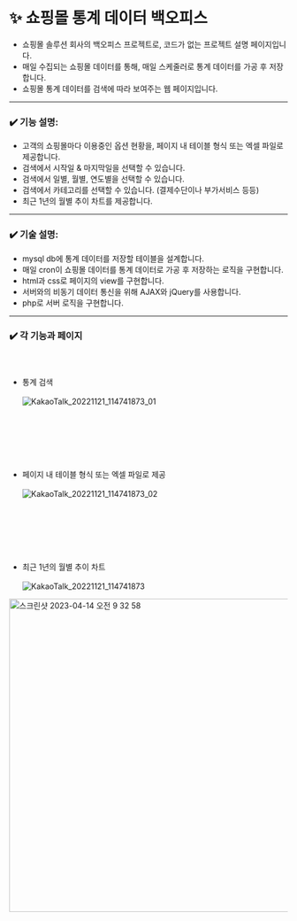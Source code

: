 # ✨ 쇼핑몰 통계 데이터 백오피스

- 쇼핑몰 솔루션 회사의 백오피스 프로젝트로, 코드가 없는 프로젝트 설명 페이지입니다.
- 매일 수집되는 쇼핑몰 데이터를 통해, 매일 스케줄러로 통계 데이터를 가공 후 저장합니다.
- 쇼핑몰 통계 데이터를 검색에 따라 보여주는 웹 페이지입니다.
---------------------------------
### ✔️ 기능 설명:
- 고객의 쇼핑몰마다 이용중인 옵션 현황을, 페이지 내 테이블 형식 또는 엑셀 파일로 제공합니다.
- 검색에서 시작일 & 마지막일을 선택할 수 있습니다.
- 검색에서 일별, 월별, 연도별을 선택할 수 있습니다. 
- 검색에서 카테고리를 선택할 수 있습니다. (결제수단이나 부가서비스 등등)
- 최근 1년의 월별 추이 차트를 제공합니다.
---------------------------------
### ✔️ 기술 설명:
- mysql db에 통계 데이터를 저장할 테이블을 설계합니다.
- 매일 cron이 쇼핑몰 데이터를 통계 데이터로 가공 후 저장하는 로직을 구현합니다.
- html과 css로 페이지의 view를 구현합니다.
- 서버와의 비동기 데이터 통신을 위해 AJAX와 jQuery를 사용합니다.
- php로 서버 로직을 구현합니다.
---------------------------------
### ✔️ 각 기능과 페이지 <br><br><br>
- 통계 검색  <br><br>
![KakaoTalk_20221121_114741873_01](https://user-images.githubusercontent.com/81701212/202976932-dcc73487-36fa-45f2-851d-1f041f3a9418.png)

<br><br><br><br><br>

-  페이지 내 테이블 형식 또는 엑셀 파일로 제공  <br><br>
![KakaoTalk_20221121_114741873_02](https://user-images.githubusercontent.com/81701212/202976961-309401b4-0304-4085-8137-4e2d9afc62d6.png)

<br><br><br><br><br>
- 최근 1년의 월별 추이 차트 <br><br>
![KakaoTalk_20221121_114741873](https://user-images.githubusercontent.com/81701212/202976967-f52bdd0f-446a-4fd1-a008-cccd09d0191b.png)
<img width="566" alt="스크린샷 2023-04-14 오전 9 32 58" src="https://user-images.githubusercontent.com/81701212/231911657-f9e33e0a-2e4a-4af1-a01b-fc53281fc89c.png">
